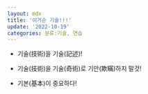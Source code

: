 ```yaml
---
layout: mdx
title: '이거슨 기술!!!'
update: '2022-10-19'
categories: 분류:기술, 연습
---
```


- 기술(技術)을 기술(記述)!

- 기술(技術)을 기술(奇術)로 기만(欺瞞)하지 말것!

- 기본(基本)이 중요하다!
